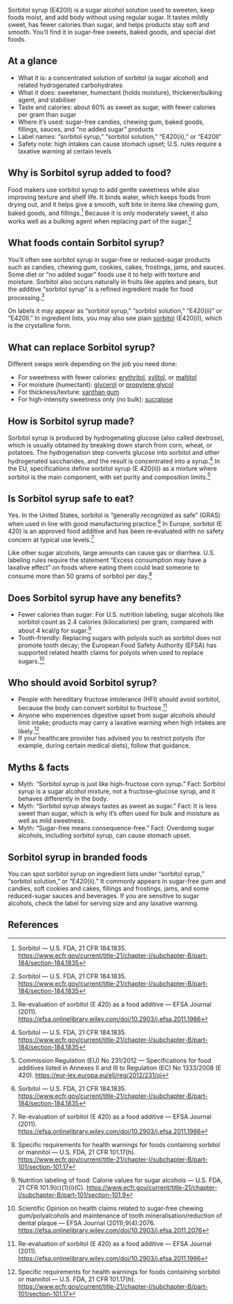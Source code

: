 Sorbitol syrup (E420II) is a sugar alcohol solution used to sweeten, keep foods moist, and add body without using regular sugar. It tastes mildly sweet, has fewer calories than sugar, and helps products stay soft and smooth. You’ll find it in sugar-free sweets, baked goods, and special diet foods.

<!--more-->

## At a glance
- What it is: a concentrated solution of sorbitol (a sugar alcohol) and related hydrogenated carbohydrates
- What it does: sweetener, humectant (holds moisture), thickener/bulking agent, and stabiliser
- Taste and calories: about 60% as sweet as sugar, with fewer calories per gram than sugar
- Where it’s used: sugar-free candies, chewing gum, baked goods, fillings, sauces, and “no added sugar” products
- Label names: “sorbitol syrup,” “sorbitol solution,” “E420(ii),” or “E420II”
- Safety note: high intakes can cause stomach upset; U.S. rules require a laxative warning at certain levels

## Why is Sorbitol syrup added to food?
Food makers use sorbitol syrup to add gentle sweetness while also improving texture and shelf life. It binds water, which keeps foods from drying out, and it helps give a smooth, soft bite in items like chewing gum, baked goods, and fillings.[^1] Because it is only moderately sweet, it also works well as a bulking agent when replacing part of the sugar.[^1]

## What foods contain Sorbitol syrup?
You’ll often see sorbitol syrup in sugar-free or reduced-sugar products such as candies, chewing gum, cookies, cakes, frostings, jams, and sauces. Some diet or “no added sugar” foods use it to help with texture and moisture. Sorbitol also occurs naturally in fruits like apples and pears, but the additive “sorbitol syrup” is a refined ingredient made for food processing.[^2]

On labels it may appear as “sorbitol syrup,” “sorbitol solution,” “E420(ii)” or “E420II.” In ingredient lists, you may also see plain [sorbitol](/e420-sorbitol) (E420(i)), which is the crystalline form.

## What can replace Sorbitol syrup?
Different swaps work depending on the job you need done:
- For sweetness with fewer calories: [erythritol](/e968-erythritol), [xylitol](/e967-xylitol), or [maltitol](/e965-maltitol)
- For moisture (humectant): [glycerol](/e422-glycerol) or [propylene glycol](/e1520-propylene-glycol)
- For thickness/texture: [xanthan gum](/e415-xanthan-gum)
- For high-intensity sweetness only (no bulk): [sucralose](/e955-sucralose)

## How is Sorbitol syrup made?
Sorbitol syrup is produced by hydrogenating glucose (also called dextrose), which is usually obtained by breaking down starch from corn, wheat, or potatoes. The hydrogenation step converts glucose into sorbitol and other hydrogenated saccharides, and the result is concentrated into a syrup.[^1] In the EU, specifications define sorbitol syrup (E 420(ii)) as a mixture where sorbitol is the main component, with set purity and composition limits.[^3]

## Is Sorbitol syrup safe to eat?
Yes. In the United States, sorbitol is “generally recognized as safe” (GRAS) when used in line with good manufacturing practice.[^1] In Europe, sorbitol (E 420) is an approved food additive and has been re‑evaluated with no safety concern at typical use levels.[^2]

Like other sugar alcohols, large amounts can cause gas or diarrhea. U.S. labeling rules require the statement “Excess consumption may have a laxative effect” on foods where eating them could lead someone to consume more than 50 grams of sorbitol per day.[^4]

## Does Sorbitol syrup have any benefits?
- Fewer calories than sugar: For U.S. nutrition labeling, sugar alcohols like sorbitol count as 2.4 calories (kilocalories) per gram, compared with about 4 kcal/g for sugar.[^5]
- Tooth-friendly: Replacing sugars with polyols such as sorbitol does not promote tooth decay; the European Food Safety Authority (EFSA) has supported related health claims for polyols when used to replace sugars.[^6]

## Who should avoid Sorbitol syrup?
- People with hereditary fructose intolerance (HFI) should avoid sorbitol, because the body can convert sorbitol to fructose.[^2]
- Anyone who experiences digestive upset from sugar alcohols should limit intake; products may carry a laxative warning when high intakes are likely.[^4]
- If your healthcare provider has advised you to restrict polyols (for example, during certain medical diets), follow that guidance.

## Myths & facts
- Myth: “Sorbitol syrup is just like high-fructose corn syrup.” Fact: Sorbitol syrup is a sugar alcohol mixture, not a fructose–glucose syrup, and it behaves differently in the body.
- Myth: “Sorbitol syrup always tastes as sweet as sugar.” Fact: It is less sweet than sugar, which is why it’s often used for bulk and moisture as well as mild sweetness.
- Myth: “Sugar-free means consequence-free.” Fact: Overdoing sugar alcohols, including sorbitol syrup, can cause stomach upset.

## Sorbitol syrup in branded foods
You can spot sorbitol syrup on ingredient lists under “sorbitol syrup,” “sorbitol solution,” or “E420(ii).” It commonly appears in sugar-free gum and candies, soft cookies and cakes, fillings and frostings, jams, and some reduced-sugar sauces and beverages. If you are sensitive to sugar alcohols, check the label for serving size and any laxative warning.

## References
[^1]: Sorbitol — U.S. FDA, 21 CFR 184.1835. https://www.ecfr.gov/current/title-21/chapter-I/subchapter-B/part-184/section-184.1835
[^2]: Re-evaluation of sorbitol (E 420) as a food additive — EFSA Journal (2011). https://efsa.onlinelibrary.wiley.com/doi/10.2903/j.efsa.2011.1966
[^3]: Commission Regulation (EU) No 231/2012 — Specifications for food additives listed in Annexes II and III to Regulation (EC) No 1333/2008 (E 420). https://eur-lex.europa.eu/eli/reg/2012/231/oj
[^4]: Specific requirements for health warnings for foods containing sorbitol or mannitol — U.S. FDA, 21 CFR 101.17(h). https://www.ecfr.gov/current/title-21/chapter-I/subchapter-B/part-101/section-101.17
[^5]: Nutrition labeling of food: Calorie values for sugar alcohols — U.S. FDA, 21 CFR 101.9(c)(1)(i)(C). https://www.ecfr.gov/current/title-21/chapter-I/subchapter-B/part-101/section-101.9
[^6]: Scientific Opinion on health claims related to sugar-free chewing gum/polyalcohols and maintenance of tooth mineralisation/reduction of dental plaque — EFSA Journal (2011);9(4):2076. https://efsa.onlinelibrary.wiley.com/doi/10.2903/j.efsa.2011.2076
